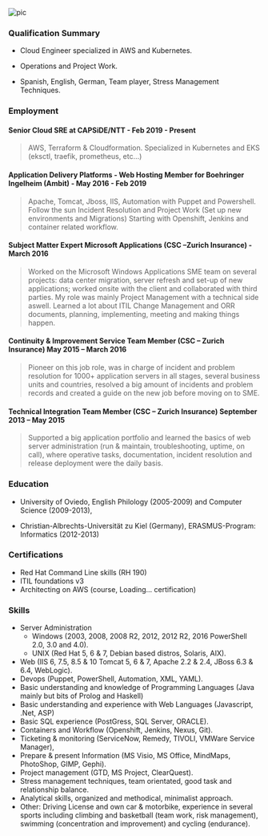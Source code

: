![pic](https://avatars.githubusercontent.com/u/22340666?s=400&u=8d99f75b2882c0db7d1351fbb0a2385c6693708f&v=4)

### Qualification Summary

*   Cloud Engineer specialized in AWS and Kubernetes. 

*   Operations and Project Work. 

*   Spanish, English, German, Team player, Stress Management Techniques.

### Employment

#### Senior Cloud SRE at CAPSiDE/NTT - Feb 2019 - Present

> AWS, Terraform & Cloudformation. Specialized in Kubernetes and EKS (eksctl, traefik, prometheus, etc...)

#### Application Delivery Platforms - Web Hosting Member for Boehringer Ingelheim (Ambit) - May 2016 - Feb 2019

> Apache, Tomcat, Jboss, IIS, Automation with Puppet and Powershell. Follow the sun Incident Resolution and Project Work (Set up new environments and Migrations) Starting with Openshift, Jenkins and container related workflow.

#### Subject Matter Expert Microsoft Applications (CSC –Zurich Insurance) - March 2016

> Worked on the Microsoft Windows Applications SME team on several projects: data center migration, server refresh and set-up of new applications; worked onsite with the client and collaborated with third parties. My role was mainly Project Management with a technical side aswell. Learned a lot about ITIL Change Management and ORR documents, planning, implementing, meeting and making things happen.

#### Continuity & Improvement Service Team Member (CSC – Zurich Insurance) May 2015 – March 2016

> Pioneer on this job role, was in charge of incident and problem resolution for 1000+ application servers in all stages, several business units and countries, resolved a big amount of incidents and problem records and created a guide on the new job before moving on to SME.

#### Technical Integration Team Member (CSC – Zurich Insurance) September 2013 – May 2015

> Supported a big application portfolio and learned the basics of web server administration (run & maintain, troubleshooting, uptime, on call), where operative tasks, documentation, incident resolution and release deployment were the daily basis.

### Education

*   University of Oviedo, English Philology (2005-2009) and Computer Science (2009-2013),

*   Christian-Albrechts-Universität zu Kiel (Germany), ERASMUS-Program: Informatics (2012-2013)

### Certifications

*   Red Hat Command Line skills (RH 190)
*   ITIL foundations v3
*   Architecting on AWS (course, Loading... certification)

### Skills

*   Server Administration
    *   Windows (2003, 2008, 2008 R2, 2012, 2012 R2, 2016 PowerShell 2.0, 3.0 and 4.0).
    *   UNIX (Red Hat 5, 6 & 7, Debian based distros, Solaris, AIX).
*   Web (IIS 6, 7.5, 8.5 & 10 Tomcat 5, 6 & 7, Apache 2.2 & 2.4, JBoss 6.3 & 6.4, WebLogic).
*   Devops (Puppet, PowerShell, Automation, XML, YAML).
*   Basic understanding and knowledge of Programming Languages (Java mainly but bits of Prolog and Haskell)
*   Basic understanding and experience with Web Languages (Javascript, .Net, ASP)
*   Basic SQL experience (PostGress, SQL Server, ORACLE).
*   Containers and Workflow (Openshift, Jenkins, Nexus, Git).
*   Ticketing & monitoring (ServiceNow, Remedy, TIVOLI, VMWare Service Manager),
*   Prepare & present Information (MS Visio, MS Office, MindMaps, PhotoShop, GIMP, Gephi).
*   Project management (GTD, MS Project, ClearQuest).
*   Stress management techniques, team orientated, good task and relationship balance.
*   Analytical skills, organized and methodical, minimalist approach.
*   Other: Driving License and own car & motorbike, experience in several sports including climbing and basketball (team work, risk management), swimming (concentration and improvement) and cycling (endurance).
